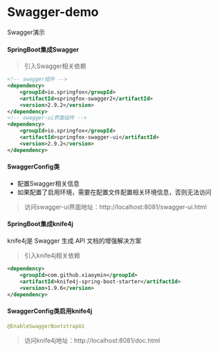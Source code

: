 # Swagger-demo
Swagger演示

#### SpringBoot集成Swagger

> 引入Swagger相关依赖
```xml
<!-- swagger组件 -->
<dependency>
    <groupId>io.springfox</groupId>
    <artifactId>springfox-swagger2</artifactId>
    <version>2.9.2</version>
</dependency>
<!-- swagger-ui界面组件 -->
<dependency>
    <groupId>io.springfox</groupId>
    <artifactId>springfox-swagger-ui</artifactId>
    <version>2.9.2</version>
</dependency>
```

#### SwaggerConfig类

- 配置Swagger相关信息
- 如果配置了启用环境，需要在配置文件配置相关环境信息，否则无法访问

> 访问swagger-ui界面地址：http://localhost:8081/swagger-ui.html

#### SpringBoot集成knife4j

 knife4j是 Swagger 生成 API 文档的增强解决方案
 
 > 引入knife4j相关依赖

```xml
<dependency>
    <groupId>com.github.xiaoymin</groupId>
    <artifactId>knife4j-spring-boot-starter</artifactId>
    <version>1.9.6</version>
</dependency>
```
#### SwaggerConfig类启用knife4j

```java
@EnableSwaggerBootstrapUi
```

> 访问knife4j地址：http://localhost:8081/doc.html
